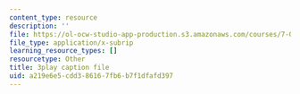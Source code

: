 ```yaml
---
content_type: resource
description: ''
file: https://ol-ocw-studio-app-production.s3.amazonaws.com/courses/7-01sc-fundamentals-of-biology-fall-2011/a219e6e5cdd386167fb6b7f1dfafd397_uBRdfsz_YB4.srt
file_type: application/x-subrip
learning_resource_types: []
resourcetype: Other
title: 3play caption file
uid: a219e6e5-cdd3-8616-7fb6-b7f1dfafd397
---
```


